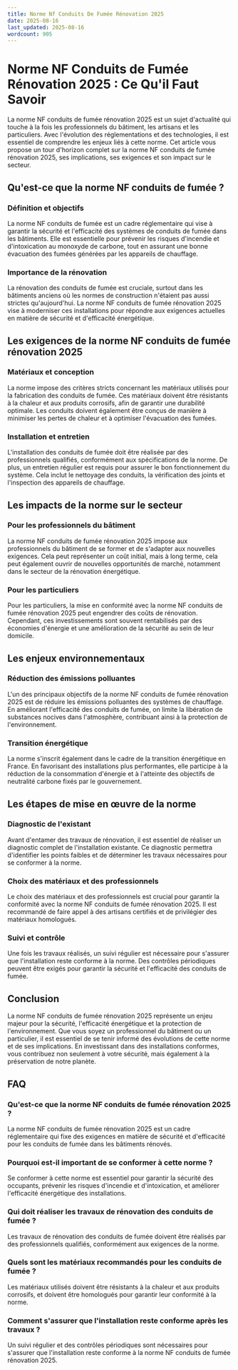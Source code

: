 ```yaml
---
title: Norme Nf Conduits De Fumée Rénovation 2025
date: 2025-08-16
last_updated: 2025-08-16
wordcount: 905
---
```


# Norme NF Conduits de Fumée Rénovation 2025 : Ce Qu'il Faut Savoir

La norme NF conduits de fumée rénovation 2025 est un sujet d'actualité qui touche à la fois les professionnels du bâtiment, les artisans et les particuliers. Avec l'évolution des réglementations et des technologies, il est essentiel de comprendre les enjeux liés à cette norme. Cet article vous propose un tour d'horizon complet sur la norme NF conduits de fumée rénovation 2025, ses implications, ses exigences et son impact sur le secteur.

## Qu'est-ce que la norme NF conduits de fumée ?

### Définition et objectifs

La norme NF conduits de fumée est un cadre réglementaire qui vise à garantir la sécurité et l'efficacité des systèmes de conduits de fumée dans les bâtiments. Elle est essentielle pour prévenir les risques d'incendie et d'intoxication au monoxyde de carbone, tout en assurant une bonne évacuation des fumées générées par les appareils de chauffage.

### Importance de la rénovation

La rénovation des conduits de fumée est cruciale, surtout dans les bâtiments anciens où les normes de construction n'étaient pas aussi strictes qu'aujourd'hui. La norme NF conduits de fumée rénovation 2025 vise à moderniser ces installations pour répondre aux exigences actuelles en matière de sécurité et d'efficacité énergétique.

## Les exigences de la norme NF conduits de fumée rénovation 2025

### Matériaux et conception

La norme impose des critères stricts concernant les matériaux utilisés pour la fabrication des conduits de fumée. Ces matériaux doivent être résistants à la chaleur et aux produits corrosifs, afin de garantir une durabilité optimale. Les conduits doivent également être conçus de manière à minimiser les pertes de chaleur et à optimiser l'évacuation des fumées.

### Installation et entretien

L'installation des conduits de fumée doit être réalisée par des professionnels qualifiés, conformément aux spécifications de la norme. De plus, un entretien régulier est requis pour assurer le bon fonctionnement du système. Cela inclut le nettoyage des conduits, la vérification des joints et l'inspection des appareils de chauffage.

## Les impacts de la norme sur le secteur

### Pour les professionnels du bâtiment

La norme NF conduits de fumée rénovation 2025 impose aux professionnels du bâtiment de se former et de s'adapter aux nouvelles exigences. Cela peut représenter un coût initial, mais à long terme, cela peut également ouvrir de nouvelles opportunités de marché, notamment dans le secteur de la rénovation énergétique.

### Pour les particuliers

Pour les particuliers, la mise en conformité avec la norme NF conduits de fumée rénovation 2025 peut engendrer des coûts de rénovation. Cependant, ces investissements sont souvent rentabilisés par des économies d'énergie et une amélioration de la sécurité au sein de leur domicile.

## Les enjeux environnementaux

### Réduction des émissions polluantes

L'un des principaux objectifs de la norme NF conduits de fumée rénovation 2025 est de réduire les émissions polluantes des systèmes de chauffage. En améliorant l'efficacité des conduits de fumée, on limite la libération de substances nocives dans l'atmosphère, contribuant ainsi à la protection de l'environnement.

### Transition énergétique

La norme s'inscrit également dans le cadre de la transition énergétique en France. En favorisant des installations plus performantes, elle participe à la réduction de la consommation d'énergie et à l'atteinte des objectifs de neutralité carbone fixés par le gouvernement.

## Les étapes de mise en œuvre de la norme

### Diagnostic de l'existant

Avant d'entamer des travaux de rénovation, il est essentiel de réaliser un diagnostic complet de l'installation existante. Ce diagnostic permettra d'identifier les points faibles et de déterminer les travaux nécessaires pour se conformer à la norme.

### Choix des matériaux et des professionnels

Le choix des matériaux et des professionnels est crucial pour garantir la conformité avec la norme NF conduits de fumée rénovation 2025. Il est recommandé de faire appel à des artisans certifiés et de privilégier des matériaux homologués.

### Suivi et contrôle

Une fois les travaux réalisés, un suivi régulier est nécessaire pour s'assurer que l'installation reste conforme à la norme. Des contrôles périodiques peuvent être exigés pour garantir la sécurité et l'efficacité des conduits de fumée.

## Conclusion

La norme NF conduits de fumée rénovation 2025 représente un enjeu majeur pour la sécurité, l'efficacité énergétique et la protection de l'environnement. Que vous soyez un professionnel du bâtiment ou un particulier, il est essentiel de se tenir informé des évolutions de cette norme et de ses implications. En investissant dans des installations conformes, vous contribuez non seulement à votre sécurité, mais également à la préservation de notre planète.

## FAQ

### Qu'est-ce que la norme NF conduits de fumée rénovation 2025 ?

La norme NF conduits de fumée rénovation 2025 est un cadre réglementaire qui fixe des exigences en matière de sécurité et d'efficacité pour les conduits de fumée dans les bâtiments rénovés.

### Pourquoi est-il important de se conformer à cette norme ?

Se conformer à cette norme est essentiel pour garantir la sécurité des occupants, prévenir les risques d'incendie et d'intoxication, et améliorer l'efficacité énergétique des installations.

### Qui doit réaliser les travaux de rénovation des conduits de fumée ?

Les travaux de rénovation des conduits de fumée doivent être réalisés par des professionnels qualifiés, conformément aux exigences de la norme.

### Quels sont les matériaux recommandés pour les conduits de fumée ?

Les matériaux utilisés doivent être résistants à la chaleur et aux produits corrosifs, et doivent être homologués pour garantir leur conformité à la norme.

### Comment s'assurer que l'installation reste conforme après les travaux ?

Un suivi régulier et des contrôles périodiques sont nécessaires pour s'assurer que l'installation reste conforme à la norme NF conduits de fumée rénovation 2025.